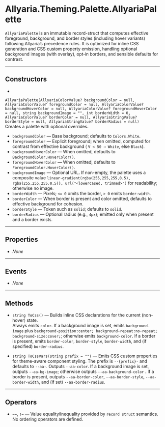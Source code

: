﻿# Allyaria.Theming.Palette.AllyariaPalette

`AllyariaPalette` is an immutable record-struct that computes effective foreground, background, and border styles
(including hover variants) following Allyaria’s precedence rules. It is optimized for inline CSS generation and
CSS custom property emission, handling optional background images (with overlay), opt-in borders, and sensible
defaults for contrast.

---

## Constructors

*

`AllyariaPalette(AllyariaColorValue? backgroundColor = null, AllyariaColorValue? foregroundColor = null, AllyariaColorValue? backgroundHoverColor = null, AllyariaColorValue? foregroundHoverColor = null, string backgroundImage = "", int borderWidth = 0, AllyariaColorValue? borderColor = null, AllyariaStringValue? borderStyle = null, AllyariaStringValue? borderRadius = null)`  
Creates a palette with optional overrides.

* `backgroundColor` — Base background; defaults to `Colors.White`.
* `foregroundColor` — Explicit foreground; when omitted, computed for contrast from effective background (
  `V < 50 → White`, else `Black`).
* `backgroundHoverColor` — When omitted, defaults to `BackgroundColor.HoverColor()`.
* `foregroundHoverColor` — When omitted, defaults to `ForegroundColor.HoverColor()`.
* `backgroundImage` — Optional URL. If non-empty, the palette uses a composite value
  `linear-gradient(rgba(255,255,255,0.5), rgba(255,255,255,0.5)), url("<lowercased, trimmed>")` for readability;
  otherwise no image.
* `borderWidth` — Pixels; `<= 0` omits the border, `> 0` emits `border-width`.
* `borderColor` — When border is present and color omitted, defaults to effective background for cohesion.
* `borderStyle` — Token such as `solid`; defaults to `solid`.
* `borderRadius` — Optional radius (e.g., `4px`); emitted only when present and a border exists.

---

## Properties

* *None*

---

## Events

* *None*

---

## Methods

* `string ToCss()` — Builds inline CSS declarations for the current (non-hover) state.  
  Always emits `color`. If a background image is set, emits `background-image` plus
  `background-position:center; background-repeat:no-repeat; background-size:cover;`; otherwise emits `background-color`.
  If a border is present, emits `border-color`, `border-style`, `border-width`, and (if specified) `border-radius`.

* `string ToCssVars(string prefix = "")` — Emits CSS custom properties for theme-aware component styling.
  The prefix is `--{prefix}-` and defaults to `--aa-`.
  Outputs `--aa-color`. If a background image is set, outputs `--aa-bg-image`; otherwise outputs
  `--aa-background-color` . If a border is present, outputs `--aa-border-color`, `--aa-border-style`,
  `--aa-border-width`, and (if set) `--aa-border-radius`.

---

## Operators

* `==`, `!=` — Value equality/inequality provided by `record struct` semantics. No ordering operators are defined.
